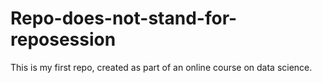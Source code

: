 # Repo-does-not-stand-for-reposession
This is my first repo, created as part of an online course on data science.
